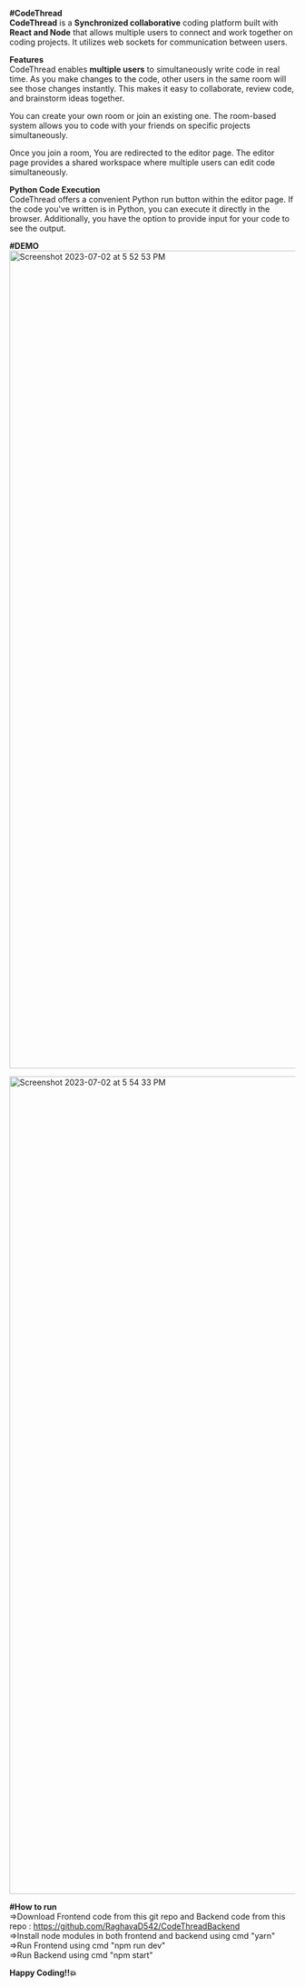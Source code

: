 <strong>**#CodeThread**</strong>\
**CodeThread** is a **Synchronized collaborative** coding platform built with **React and Node** that allows multiple users to connect and work together on coding projects. It utilizes web sockets for communication between users.

**Features**\
CodeThread enables **multiple users** to simultaneously write code in real time. As you make changes to the code, other users in the same room will see those changes instantly. This makes it easy to collaborate, review code, and brainstorm ideas together.

You can create your own room or join an existing one. The room-based system allows you to code with your friends on specific projects simultaneously.

Once you join a room, You are redirected to the editor page. The editor page provides a shared workspace where multiple users can edit code simultaneously.

**Python Code Execution**\
CodeThread offers a convenient Python run button within the editor page. If the code you've written is in Python, you can execute it directly in the browser. Additionally, you have the option to provide input for your code to see the output.

**#DEMO**
<img width="1440" alt="Screenshot 2023-07-02 at 5 52 53 PM" src="https://github.com/RaghavaD542/CodeThreadFrontend/assets/76679000/f3222978-61cc-4944-9de3-e76163273b11">

<img width="1440" alt="Screenshot 2023-07-02 at 5 54 33 PM" src="https://github.com/RaghavaD542/CodeThreadFrontend/assets/76679000/b0b87bea-23ef-4753-8b1f-94e064e152d2">

**#How to run**\
=>Download Frontend code from this git repo and Backend code from this repo : https://github.com/RaghavaD542/CodeThreadBackend \
=>Install node modules in both frontend and backend using cmd "yarn"\
=>Run Frontend using cmd "npm run dev"\
=>Run Backend using cmd "npm start"

**Happy Coding!!💥**
